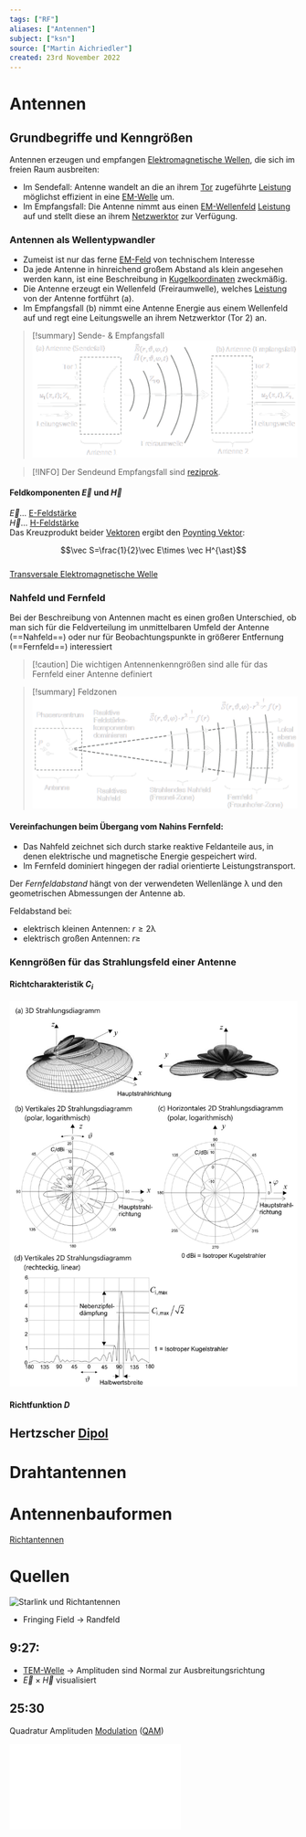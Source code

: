 ```yaml
---
tags: ["RF"]
aliases: ["Antennen"]
subject: ["ksn"]
source: ["Martin Aichriedler"]
created: 23rd November 2022
---
```


# Antennen

## Grundbegriffe und Kenngrößen

Antennen erzeugen und empfangen [Elektromagnetische Wellen](../../physik/Elektromagnetische%20Wellen.md), die sich im freien Raum ausbreiten:
- Im Sendefall: Antenne wandelt an die an ihrem [Tor](Streuparameter.md) zugeführte [Leistung](../../physik/Elektrische%20Leistung.md) möglichst effizient in eine [EM-Welle](../../physik/Elektromagnetische%20Wellen.md) um.
- Im Empfangsfall: Die Antenne nimmt aus einen [EM-Wellenfeld](../../physik/Elektromagnetische%20Wellen.md) [Leistung](../../physik/Elektrische%20Leistung.md) auf und stellt diese an ihrem [Netzwerktor](Streuparameter.md) zur Verfügung.

### Antennen als Wellentypwandler

- Zumeist ist nur das ferne [EM-Feld](../../physik/Elektromagnetische%20Wellen.md) von technischem Interesse
- Da jede Antenne in hinreichend großem Abstand als klein angesehen werden kann, ist eine Beschreibung in [Kugelkoordinaten](Kugelkoordinaten.md) zweckmäßig.
- Die Antenne erzeugt ein Wellenfeld (Freiraumwelle), welches [Leistung](../../physik/Elektrische%20Leistung.md) von der Antenne fortführt (a).
- Im Empfangsfall (b) nimmt eine Antenne Energie aus einem Wellenfeld auf und regt eine Leitungswelle an ihrem Netzwerktor (Tor 2) an.

>[!summary] Sende- & Empfangsfall  
>![](assets/ant_sende_empf.png)

> [!INFO] Der Sendeund Empfangsfall sind [reziprok](Reziprozität.md).

#### Feldkomponenten $\vec{E}$ und $\vec{H}$

$\vec{E}\dots$ [E-Feldstärke](../../hwe/Elektrisches%20Feld.md#Elektrische%20Feldstärke)  
$\vec{H}\dots$ [H-Feldstärke](../../hwe/Magnetisches%20Feld.md#Magnetisches%20Feld)  
Das Kreuzprodukt beider [Vektoren](../../mathe/mathe%20(3)/Vektorrechung.md) ergibt den [Poynting Vektor](Poynting%20Vektor.md):

$$\vec S=\frac{1}{2}\vec E\times \vec H^{\ast}$$  
[Transversale Elektromagnetische Welle](../Transversale%20Elektromagnetische%20Welle.md)

### Nahfeld und Fernfeld

 
Bei der Beschreibung von Antennen macht es einen großen Unterschied, ob man sich für die Feldverteilung im unmittelbaren Umfeld der Antenne (==Nahfeld==) oder nur für Beobachtungspunkte in größerer Entfernung (==Fernfeld==) interessiert

> [!caution] Die wichtigen Antennenkenngrößen sind alle für das Fernfeld einer Antenne definiert


>[!summary] Feldzonen  
>![Ant_feldzonen](assets/Ant_feldzonen.png)

#### Vereinfachungen beim Übergang vom Nahins Fernfeld:

- Das Nahfeld zeichnet sich durch starke reaktive Feldanteile aus, in denen elektrische und magnetische Energie gespeichert wird.
- Im Fernfeld dominiert hingegen der radial orientierte Leistungstransport.

Der *Fernfeldabstand* hängt von der verwendeten Wellenlänge $\uplambda$ und den geometrischen Abmessungen der Antenne ab.

Feldabstand bei:
- elektrisch kleinen Antennen: $r\geq 2\uplambda$
- elektrisch großen Antennen: $r\geq$

 

### Kenngrößen für das Strahlungsfeld einer Antenne

#### Richtcharakteristik $C_{i}$

![richtc_graph](assets/richtc_graph.png)

#### Richtfunktion $D$

## Hertzscher [Dipol](Dipol.md)

# Drahtantennen

# Antennenbauformen

[Richtantennen](Richtantennen.md)

# Quellen

![Starlink und Richtantennen](https://www.youtube.com/embed/qs2QcycggWU)

- Fringing Field -> Randfeld

## 9:27:

- [TEM-Welle](../Transversale%20Elektromagnetische%20Welle.md) -> Amplituden sind Normal zur Ausbreitungsrichtung
- $\vec E\times\vec H$ visualisiert

## 25:30

Quadratur Amplituden [Modulation](../Modulation.md) ([QAM](Quadratur%20Amplituden%20Modulation.md))

![Gustrau](assets/Gustrau.pdf)